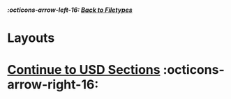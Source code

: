 ##### :octicons-arrow-left-16: [Back to Filetypes](../filetypes.md)

# Layouts

# [Continue to USD Sections](usd-sections.md) :octicons-arrow-right-16:

